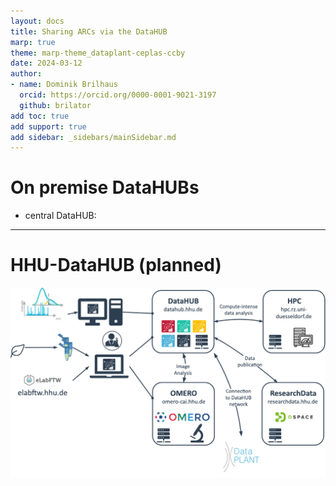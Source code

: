 ```yaml
---
layout: docs
title: Sharing ARCs via the DataHUB
marp: true
theme: marp-theme_dataplant-ceplas-ccby
date: 2024-03-12
author:
- name: Dominik Brilhaus
  orcid: https://orcid.org/0000-0001-9021-3197
  github: brilator
add toc: true
add support: true
add sidebar: _sidebars/mainSidebar.md
---
```


# On premise DataHUBs

- central DataHUB: 

---

# HHU-DataHUB (planned)

![w:800](HHU-DataHUB.drawio.png)
